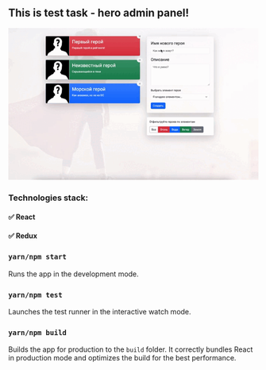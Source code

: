 ## This is test task - hero admin panel!

![demo](demo/demo_admin-panel.gif)

### Technologies stack: 

#### ✅ React

#### ✅ Redux

### `yarn/npm start`

Runs the app in the development mode.

### `yarn/npm test`

Launches the test runner in the interactive watch mode.

### `yarn/npm build`

Builds the app for production to the `build` folder.
It correctly bundles React in production mode and optimizes the build for the best performance.